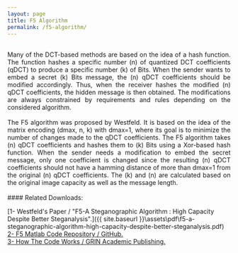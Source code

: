 ```yaml
---
layout: page
title: F5 Algorithm
permalink: /f5-algorithm/
---
```

<br />
<div style="text-align: justify"> Many of the DCT-based methods are based on the idea of a hash function. The function hashes a specific number (n) of quantized DCT coefficients (qDCT) to produce a specific number (k) of Bits. When the sender wants to embed a secret (k) Bits message, the (n) qDCT coefficients should be modified accordingly. Thus, when the receiver hashes the modified (n) qDCT coefficients, the hidden message is then obtained. The modifications are always constrained by requirements and rules depending on the considered algorithm. </div>
<br />
<div style="text-align: justify"> The F5 algorithm was proposed by Westfeld. It is based on the idea of the matrix encoding (dmax, n, k) with dmax=1, where its goal is to minimize the number of changes made to the qDCT coefficients. The F5 algorithm takes (n) qDCT coefficients and hashes them to (k) Bits using a Xor-based hash function. When the sender needs a modification to embed the secret message, only one coefficient is changed since the resulting (n) qDCT coefficients should not have a hamming distance of more than dmax=1 from the original (n) qDCT coefficients. The (k) and (n) are calculated based on the original image capacity as well as the message length. </div>
<br />
#### Related Downloads:

[1- Westfeld's Paper / "F5-A Steganographic Algorithm : High Capacity Despite Better Steganalysis".]({{ site.baseurl }}\assets\pdf\f5-a-steganographic-algorithm-high-capacity-despite-better-steganalysis.pdf)<br />
[2- F5 Matlab Code Repository / GitHub.](https://github.com/digitnet/f5)
<br />
[3- How The Code Works / GRIN Academic Publishing.](https://www.grin.com/document/464340)
<br />
